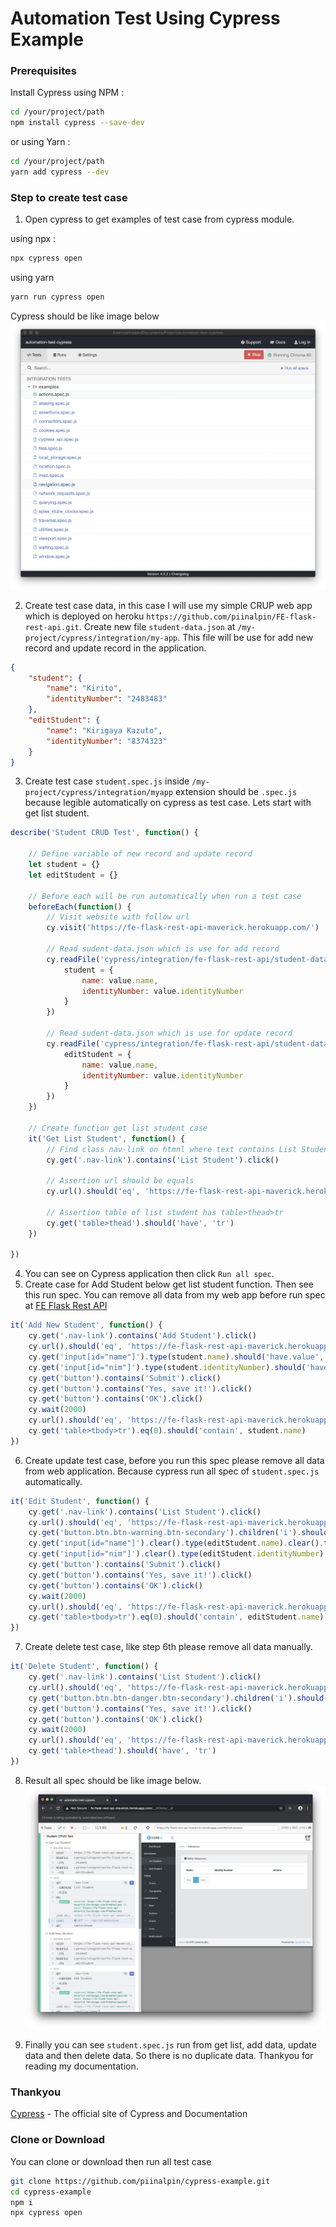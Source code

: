 # Automation Test Using Cypress Example


### Prerequisites

Install Cypress using NPM :
```bash
cd /your/project/path
npm install cypress --save-dev
```
or using Yarn :
```bash
cd /your/project/path
yarn add cypress --dev
```

### Step to create test case

1. Open cypress to get examples of test case from cypress module.

using npx :
```bash
npx cypress open
```
using yarn
```bash
yarn run cypress open
```
Cypress should be like image below
![Default Cypress](https://raw.githubusercontent.com/piinalpin/cypress-example/master/screenshot/default-cypress.png)

2. Create test case data, in this case I will use my simple CRUP web app which is deployed on heroku `https://github.com/piinalpin/FE-flask-rest-api.git`. Create new file `student-data.json` at `/my-project/cypress/integration/my-app`. This file will be use for add new record and update record in the application.
```json
{
	"student": {
		"name": "Kirito",
		"identityNumber": "2483483"
	},
	"editStudent": {
		"name": "Kirigaya Kazuto",
		"identityNumber": "8374323"
	}
}
```

3. Create test case `student.spec.js` inside `/my-project/cypress/integration/myapp` extension should be `.spec.js` because legible automatically on cypress as test case. Lets start with get list student.
```javascript
describe('Student CRUD Test', function() {

	// Define variable of new record and update record
	let student = {}
	let editStudent = {}

	// Before each will be run automatically when run a test case
	beforeEach(function() {
		// Visit website with follow url
		cy.visit('https://fe-flask-rest-api-maverick.herokuapp.com/')

		// Read sudent-data.json which is use for add record
		cy.readFile('cypress/integration/fe-flask-rest-api/student-data.json').its('student').then(value => {
            student = {
            	name: value.name,
            	identityNumber: value.identityNumber
            }
        })

		// Read sudent-data.json which is use for update record
		cy.readFile('cypress/integration/fe-flask-rest-api/student-data.json').its('editStudent').then(value => {
            editStudent = {
            	name: value.name,
            	identityNumber: value.identityNumber
            }
        })
	})

	// Create function get list student case
	it('Get List Student', function() {
		// Find class nav-link on htmnl where text contains List Student then click it
		cy.get('.nav-link').contains('List Student').click()

		// Assertion url should be equals
		cy.url().should('eq', 'https://fe-flask-rest-api-maverick.herokuapp.com/#/mahasiswa')

		// Assertion table of list student has table>thead>tr
		cy.get('table>thead').should('have', 'tr')
	})

})
```

4. You can see on Cypress application then click `Run all spec`.
5. Create case for Add Student below get list student function. Then see this run spec. You can remove all data from my web app before run spec at [FE Flask Rest API](https://fe-flask-rest-api-maverick.herokuapp.com/#/mahasiswa)
```javascript
it('Add New Student', function() {
	cy.get('.nav-link').contains('Add Student').click()
	cy.url().should('eq', 'https://fe-flask-rest-api-maverick.herokuapp.com/#/mahasiswa/add')
	cy.get('input[id="name"]').type(student.name).should('have.value', student.name)
	cy.get('input[id="nim"]').type(student.identityNumber).should('have.value', student.identityNumber)
	cy.get('button').contains('Submit').click()
	cy.get('button').contains('Yes, save it!').click()
	cy.get('button').contains('OK').click()
	cy.wait(2000)
	cy.url().should('eq', 'https://fe-flask-rest-api-maverick.herokuapp.com/#/mahasiswa')
	cy.get('table>tbody>tr').eq(0).should('contain', student.name)
})
```

6. Create update test case, before you run this spec please remove all data from web application. Because cypress run all spec of `student.spec.js` automatically.
```javascript
it('Edit Student', function() {
	cy.get('.nav-link').contains('List Student').click()
	cy.url().should('eq', 'https://fe-flask-rest-api-maverick.herokuapp.com/#/mahasiswa')
	cy.get('button.btn.btn-warning.btn-secondary').children('i').should('have.class', 'fa-pencil').click()
	cy.get('input[id="name"]').clear().type(editStudent.name).clear().type(editStudent.name).should('have.value', editStudent.name)
	cy.get('input[id="nim"]').clear().type(editStudent.identityNumber).clear().type(editStudent.identityNumber).should('have.value', editStudent.identityNumber)
	cy.get('button').contains('Submit').click()
	cy.get('button').contains('Yes, save it!').click()
	cy.get('button').contains('OK').click()
	cy.wait(2000)
	cy.url().should('eq', 'https://fe-flask-rest-api-maverick.herokuapp.com/#/mahasiswa')
	cy.get('table>tbody>tr').eq(0).should('contain', editStudent.name)
})
```

7. Create delete test case, like step 6th please remove all data manually.
```javascript
it('Delete Student', function() {
	cy.get('.nav-link').contains('List Student').click()
	cy.url().should('eq', 'https://fe-flask-rest-api-maverick.herokuapp.com/#/mahasiswa')
	cy.get('button.btn.btn-danger.btn-secondary').children('i').should('have.class', 'fa-trash').click()
	cy.get('button').contains('Yes, save it!').click()
	cy.get('button').contains('OK').click()
	cy.wait(2000)
	cy.url().should('eq', 'https://fe-flask-rest-api-maverick.herokuapp.com/#/mahasiswa')
	cy.get('table>thead').should('have', 'tr')
})
```

8. Result all spec should be like image below.
![Student Test Result](https://raw.githubusercontent.com/piinalpin/cypress-example/master/screenshot/student-test.png)

9. Finally you can see `student.spec.js` run from get list, add data, update data and then delete data. So there is no duplicate data. Thankyou for reading my documentation.

### Thankyou
[Cypress](https://docs.cypress.io/guides/getting-started/installing-cypress.html#Advanced) - The official site of Cypress and Documentation

### Clone or Download
You can clone or download then run all test case
```bash
git clone https://github.com/piinalpin/cypress-example.git
cd cypress-example
npm i
npx cypress open
```